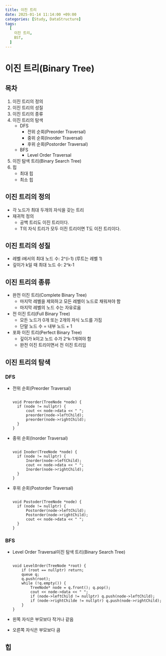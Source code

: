 ```yaml
---
title: 이진 트리
date: 2025-01-14 11:14:00 +09:00
categories: [Study, DataStructure]
tags:
  [
    이진 트리,
    BST,
  ]
---
```

# 이진 트리(Binary Tree)

## 목차

1.  이진 트리의 정의
2.  이진 트리의 성질
3.  이진 트리의 종류
4.  이진 트리의 탐색
    -   DFS
        -   전위 순회(Preorder Traversal)
        -   중위 순회(Inorder Traversal)
        -   후위 순회(Postorder Traversal)
    -   BFS
        -   Level Order Traversal
5.  이진 탐색 트리(Binary Search Tree)
6.  힙
    -   최대 힙
    -   최소 힙


## 이진 트리의 정의

-   각 노드가 최대 두개의 자식을 갖는 트리
-   재귀적 정의
    -   공백 트리도 이진 트리이다.
    -   T의 자식 트리가 모두 이진 트리이면 T도 이진 트리이다.


## 이진 트리의 성질

-   레벨 i에서의 최대 노드 수: 2^(i-1) (루트는 레벨 1)
-   깊이가 k일 때 최대 노드 수: 2^k-1


## 이진 트리의 종류

-   완전 이진 트리(Complete Binary Tree)
    -   마지막 레벨을 제외하고 모든 레벨이 노드로 채워져야 함
    -   마지막 레벨의 노드 수는 자유로움
-   전 이진 트리(Full Binary Tree)
    -   모든 노드가 0개 또는 2개의 자식 노드를 가짐
    -   단말 노드 수 = 내부 노드 + 1
-   포화 이진 트리(Perfect Binary Tree)
    -   깊이가 k이고 노드 수가 2^k-1개여야 함
    -   완전 이진 트리이면서 전 이진 트리임


## 이진 트리의 탐색

### DFS

-   전위 순회(Preorder Traversal)
    
    <pre><code>
    void Preorder(TreeNode *node) { 
      if (node != nullptr) { 
          cout << node->data << " "; 
          preorder(node->leftChild); 
          preorder(node->rightChild); 
      } 
    }
    </code></pre>
    
-   중위 순회(Inorder Traversal)
    
    <pre><code>
    void Inoder(TreeNode *node) { 
      if (node != nullptr) { 
          Inorder(node->leftChild); 
          cout << node->data << " "; 
          Inorder(node->rightChild); 
      } 
    }
    </code></pre>
    
-   후위 순회(Postorder Traversal)
    
    <pre><code>
    void Postoder(TreeNode *node) { 
      if (node != nullptr) { 
          Postorder(node->leftChild); 
          Postorder(node->rightChild); 
          cout << node->data << " "; 
      } 
    }
    </code></pre>

### BFS

-   Level Order Traversal이진 탐색 트리(Binary Search Tree)
    <pre><code>
    void LevelOrder(TreeNode *root) { 
        if (root == nullptr) return; 
        queue<TreeNode*> q; 
        q.push(root); 
   	    while (!q.empty()) { 
       	    TreeNode* node = q.front(); q.pop(); 
       	    cout << node->data << " "; 
       	    if (node->leftChild != nullptr) q.push(node->leftChild); 
       	    if (node->rightChilde != nullptr) q.push(node->rightChild); 
   	    }
    }
    </code></pre>

-   왼쪽 자식은 부모보다 작거나 같음
-   오른쪽 자식은 부모보다 큼


## 힙
